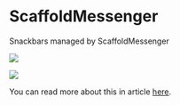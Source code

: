# ScaffoldMessenger

Snackbars managed by ScaffoldMessenger

![](https://user-images.githubusercontent.com/16964204/91356757-03f17f80-e7a5-11ea-9390-3b6917000eb4.gif)

![](https://user-images.githubusercontent.com/16964204/91356706-f3d9a000-e7a4-11ea-986f-8cad03a81134.gif)

You can read more about this in article [here](https://letusflutter.com/2020/10/19/razorpay-payment-integration-in-flutter/).
